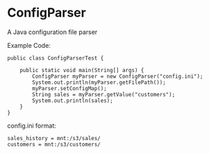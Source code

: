 # ConfigParser
A Java configuration file parser

Example Code:
```
public class ConfigParserTest {

    public static void main(String[] args) {
        ConfigParser myParser = new ConfigParser("config.ini");
        System.out.println(myParser.getFilePath());
        myParser.setConfigMap();
        String sales = myParser.getValue("customers");
        System.out.println(sales);
    }
}
```

config.ini format:
```
sales_history = mnt:/s3/sales/
customers = mnt:/s3/customers/
```
